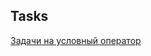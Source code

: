 ## Tasks

[Задачи на условный оператор](https://informatics.mccme.ru/mod/statements/view.php?id=15962#1)


